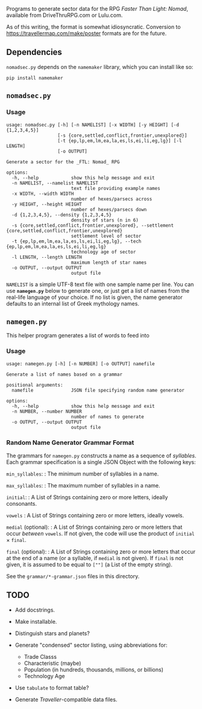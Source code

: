 Programs to generate sector data for the RPG _Faster Than Light: Nomad_,
available from DriveThruRPG.com or Lulu.com.

As of this writing, the format is somewhat idiosyncratic.
Conversion to <https://travellermap.com/make/poster> formats are for the
future.

## Dependencies

`nomadsec.py` depends on the `namemaker` library, which you can install like
so:

```
pip install namemaker
```


## `nomadsec.py`

### Usage

```
usage: nomadsec.py [-h] [-n NAMELIST] [-x WIDTH] [-y HEIGHT] [-d {1,2,3,4,5}]
                   [-s {core,settled,conflict,frontier,unexplored}]
                   [-t {ep,lp,em,lm,ea,la,es,ls,ei,li,eg,lg}] [-l LENGTH]
                   [-o OUTPUT]

Generate a sector for the _FTL: Nomad_ RPG

options:
  -h, --help            show this help message and exit
  -n NAMELIST, --namelist NAMELIST
                        text file providing example names
  -x WIDTH, --width WIDTH
                        number of hexes/parsecs across
  -y HEIGHT, --height HEIGHT
                        number of hexes/parsecs down
  -d {1,2,3,4,5}, --density {1,2,3,4,5}
                        density of stars (n in 6)
  -s {core,settled,conflict,frontier,unexplored}, --settlement {core,settled,conflict,frontier,unexplored}
                        settlement level of sector
  -t {ep,lp,em,lm,ea,la,es,ls,ei,li,eg,lg}, --tech {ep,lp,em,lm,ea,la,es,ls,ei,li,eg,lg}
                        technology age of sector
  -l LENGTH, --length LENGTH
                        maximum length of star names
  -o OUTPUT, --output OUTPUT
                        output file
```

`NAMELIST` is a simple UTF-8 text file with one sample name per line.
You can use **`namegen.py`** below to generate one, or just get a list of
names from the real-life language of your choice.  If no list is given,
the name generator defaults to an internal list of Greek mythology names.


## `namegen.py`

This helper program generates a list of words to feed into 

### Usage

```
usage: namegen.py [-h] [-n NUMBER] [-o OUTPUT] namefile

Generate a list of names based on a grammar

positional arguments:
  namefile              JSON file specifying random name generator

options:
  -h, --help            show this help message and exit
  -n NUMBER, --number NUMBER
                        number of names to generate
  -o OUTPUT, --output OUTPUT
                        output file
```

### Random Name Generator Grammar Format

The grammars for `namegen.py` constructs a name as a sequence of *syllables*.
Each grammar specification is a single JSON Object with the following keys:

`min_syllables`:
: The minimum number of syllables in a name.

`max_syllables`:
: The maximum number of syllables in a name.

`initial`:
: A List of Strings containing zero or more letters, ideally consonants.

`vowels`
: A List of Strings containing zero or more letters, ideally vowels.

`medial` (optional):
: A List of Strings containing zero or more letters that occur *between*
  `vowels`.  If not given, the code will use the product of 
  `initial` &times; `final`.

`final` (optional):
: A List of Strings containing zero or more letters that occur at the end
  of a name (or a syllable, if `medial` is not given). If `final` is not
  given, it is assumed to be equal to `[""]` (a List of the empty string).

See the `grammar/*-grammar.json` files in this directory.


## TODO

- Add docstrings.

- Make installable.

- Distinguish stars and planets?

- Generate "condensed" sector listing, using abbreviations for:
  - Trade Classs
  - Characteristic (maybe)
  - Population (in hundreds, thousands, millions, or billions)
  - Technology Age

- Use `tabulate` to format table?

- Generate _Traveller_-compatible data files.
